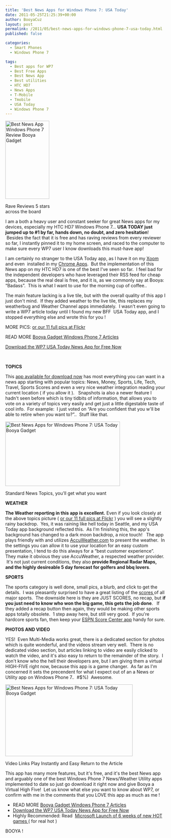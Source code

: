 ```yaml
---
title: 'Best News Apps for Windows Phone 7: USA Today'
date: 2011-05-25T21:25:39+00:00
author: BooyaCuz
layout: post
permalink: /2011/05/best-news-apps-for-windows-phone-7-usa-today.html
published: false

categories:
  - Smart Phones
  - Windows Phone 7

tags:
  - Best apps for WP7
  - Best Free Apps
  - Best News App
  - Best utilities
  - HTC HD7
  - News Apps
  - T-Mobile
  - Tmobile
  - USA Today
  - Windows Phone 7
---
```

<div style="width: 148px" class="wp-caption alignleft">
  <a title="WP7 Best News_Utility App USA TODAY 11 by BooyaGadget, on Flickr" href="http://www.flickr.com/photos/booyagadget/5760127987/"><img title="WP7 Best News_Utility App USA TODAY 11" src="http://farm3.static.flickr.com/2338/5760127987_7c4dc8c847.jpg" alt="Best News App Windows Phone 7 Review Booya Gadget" width="138" height="245" /></a>
  
  <p class="wp-caption-text">
    Rave Reviews 5 stars across the board
  </p>
</div>

I am a both a heavy user and constant seeker for great News apps for my devices, especially my HTC HD7 Windows Phone 7&#8230; **USA TODAY just jumped up to #1 by far, hands down, no doubt, and zero hesitation**!  Besides the fact that it is free and has raving reviews from every reviewer so far, I instantly pinned it to my home screen, and raced to the computer to make sure every WP7 user I know downloads this must-have app!

I am certainly no stranger to the USA Today app, as I have it on my <a title="USA Today for Tablets" href="https://play.google.com/store/apps/details?id=com.usatoday.android.news" target="_blank">Xoom </a>and even  installed in my <a title="USA Today at Chrome Appstore" href="https://chrome.google.com/webstore/detail/aggljnipbdiebhbmadknfbjlhehbohbn?hl=en-US" target="_blank">Chrome Apps</a>.  But the implementation of this News app on my HTC HD7 is one of the best I've seen so far.  I feel bad for the independent developers who have leveraged their RSS feed for cheap apps, because the real deal is free, and it is, as we commonly say at Booya: &#8220;Badass&#8221;.  This is what I want to use for the morning cup of coffee..

The main feature lacking is a live tile, but with the overall quality of this app I just don't mind.  If they added weather to the live tile, this replaces my weatherbug and Weather Channel apps immediately.  I wasn't even going to write a WP7 article today until I found my new BFF  USA Today app, and I stopped everything else and wrote this for you !

MORE PICS: <a title="11 Pics of USA Today app on my WP7 at Booya Flickr" href="http://www.flickr.com/photos/booyagadget/sets/72157626807685360/with/5760671438/" target="_blank">or our 11 full pics at Flickr</a>

READ MORE <a title="Best Apps, Games and How to's for WP7" href="http://www.booyagadget.com/category/smart-phones/wp7-smart-phones" target="_blank">Booya Gadget Windows Phone 7 Articles</a>
  
<a title="USA Today News Apps for WP7 Marketplace FREE" href="zune://navigate/?phoneappid=70cb596f-5576-e011-81d2-78e7d1fa76f8 " target="_blank">Download the WP7 USA Today News App for Free Now</a>

&nbsp;

**TOPICS**

<p style="text-align: left;">
  This <a title="Download now from Zune or your Phone" href="zune://navigate/?phoneappid=70cb596f-5576-e011-81d2-78e7d1fa76f8 " target="_blank">app available for download now</a> has most everything you can want in a news app starting with popular topics: News, Money, Sports, Life, Tech, Travel, Sports Scores and even a very nice weather integration reading your current location ( if you allow it ).   Snapshots ia also a newer feature I hadn't seen before which is tiny tidbits of information, that allows you to vote on a variety of topics very easily and get just a little digestable taste of cool info.  For example:  I just voted on &#8220;Are you confident that you w'll be able to retire when you want to?&#8221;..  Stuff like that.
</p>

<div style="width: 370px" class="wp-caption aligncenter">
  <a title="WP7 Best News_Utility App USA TODAY 03 by BooyaGadget, on Flickr" href="http://www.flickr.com/photos/booyagadget/5760671438/"><img class=" " title="Best News Apps for Windows Phone 7: USA Today" src="http://farm4.static.flickr.com/3466/5760671438_8f902fa062.jpg" alt="Best News Apps for Windows Phone 7: USA Today Booya Gadget" width="360" height="202" /></a>
  
  <p class="wp-caption-text">
    Standard News Topics, you'll get what you want
  </p>
</div>

**WEATHER**

**The Weather reporting in this app is excellent.** Even if you look closely at the above topics picture ( <a title="11 Pics of USA Today app on my WP7 at Booya Flickr" href="http://www.flickr.com/photos/booyagadget/sets/72157626807685360/with/5760671438/" target="_blank">or our 11 full pics at Flickr</a> ) you will see a slightly rainy backdrop.  Yes, it was raining like hell today in Seattle, and my USA Today app background reflected this.  As I'm finishing this, the app's background has changed to a dark moon backdrop, a nice touch!   The app plays friendly with and utilizes <a title="AccuWeather.com Website" href="http://www.accuweather.com/" target="_blank">AccuWeather.com</a> to present the weather.  In the settings you can allow it to use your location for an easy custom presentation, I tend to do this always for a &#8220;best customer experience&#8221;.   They make it obvious they use AccuWeather, a respected weather provider.  It's not just current conditions, they also **provide Regional Radar Maps, and the highly desireable 5 day forecast for golfers and bbq lovers**.

**SPORTS**

The sports category is well done, small pics, a blurb, and click to get the details.  I was pleasantly surprised to have a great listing of the <span style="text-decoration: underline;">scores </span>of all major sports.  The downside here is they are JUST SCORES, no recap, but **if you just need to know who won the big game, this gets the job done**.   If they added a recap button then again, they would be making other sports apps totally obsolete.  1 step away here, but still very good.  If you're hardcore sports fan, then keep your <a title="Download ESPN Score Center for WP7" href="zune://navigate/?phoneappid=486c5bc7-e253-e011-854c-00237de2db9e " target="_blank">ESPN Score Center app</a> handy for sure.

**PHOTOS AND VIDEO**

<p style="text-align: left;">
  YES!  Even Multi-Media works great, there is a dedicated section for photos which is quite wonderful, and the videos stream very well.  There is no dedicated video section, but articles linking to video are easily clicked to watch the video, and it's also easy to return to the remainder of the story.  I don't know who the hell their developers are, but I am giving them a virtual HIGH-FIVE right now, because this app is a game changer.  As far as I'm concerned it sets the precendent for what I expect out of an a News or Utility app on Windows Phone 7..  #$%)  Awesome.
</p>

<div style="width: 410px" class="wp-caption aligncenter">
  <a title="WP7 Best News_Utility App USA TODAY 06 by BooyaGadget, on Flickr" href="http://www.flickr.com/photos/booyagadget/5760127909/"><img title="Best News Apps for Windows Phone 7: USA Today" src="http://farm4.static.flickr.com/3560/5760127909_28e52afded.jpg" alt="Best News Apps for Windows Phone 7: USA Today Booya Gadget" width="400" height="225" /></a>
  
  <p class="wp-caption-text">
    Video Links Play Instantly and Easy Return to the Article
  </p>
</div>

This app has many more features, but it's free, and it's the best News app and arguably one of the best Windows Phone 7 News/Weather Utility apps implemented to date so just go download it right now and give Booya a Virtual High Five!  Let us know what else you want to know about WP7, or confirm with me in the comments that you LOVE this app as much as me !

  * READ MORE <a title="Best Apps, Games and How to's for WP7" href="http://www.booyagadget.com/category/smart-phones/wp7-smart-phones" target="_blank">Booya Gadget Windows Phone 7 Articles</a>
  * <a title="USA Today News Apps for WP7 Marketplace FREE" href="zune://navigate/?phoneappid=70cb596f-5576-e011-81d2-78e7d1fa76f8 " target="_blank">Download the WP7 USA Today News App for Free Now</a>
  * Highly Recommended: Read  <a title="Angry Birds coming to WP7" href="http://www.booyagadget.com/2011/05/microsoft-launches-must-have-games-6-weeks-of-greatness.html" target="_blank">Microsoft Launch of 6 weeks of new HOT games </a>( for real hot )

BOOYA !
